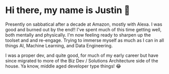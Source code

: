 # Hi there, my name is Justin 👋

Presently on sabbatical after a decade at Amazon, mostly with Alexa. I was good and burned out by the end!! I've spent much of this time getting well, both mentally and physically. I'm now feeling ready to sharpen up the toolset and and re-engage. Trying to immerse myself as much as I can in all things AI, Machine Learning, and Data Engineering.

I was a proper dev, and quite good, for much of my early career but have since migrated to more of the Biz Dev / Solutions Architecture side of the house. Ya know, middle aged developer type things! 😂
<!--
**justinpecott/justinpecott** is a ✨ _special_ ✨ repository because its `README.md` (this file) appears on your GitHub profile.

Here are some ideas to get you started:

- 🔭 I’m currently working on ...
- 🌱 I’m currently learning ...
- 👯 I’m looking to collaborate on ...
- 🤔 I’m looking for help with ...
- 💬 Ask me about ...
- 📫 How to reach me: ...
- 😄 Pronouns: ...
- ⚡ Fun fact: ...
-->

